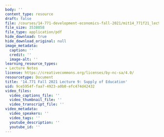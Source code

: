 ```yaml
---
body: ''
content_type: resource
draft: false
file: /courses/14-771-development-economics-fall-2021/mit14_771f21_lec9.pdf
file_size: 3538058
file_type: application/pdf
hide_download: true
hide_download_original: null
image_metadata:
  caption: ''
  credit: ''
  image-alt: ''
learning_resource_types:
- Lecture Notes
license: https://creativecommons.org/licenses/by-nc-sa/4.0/
resourcetype: Document
title: '14.771 Fall 2021 Lecture 9: Supply of Education'
uid: 9ce5954f-faa7-4923-a0b0-efc474d42432
video_files:
  video_captions_file: ''
  video_thumbnail_file: ''
  video_transcript_file: ''
video_metadata:
  video_speakers: ''
  video_tags: ''
  youtube_description: ''
  youtube_id: ''
---
```

